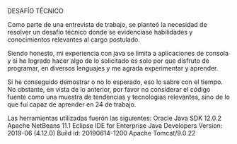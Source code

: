 DESAFÍO TÉCNICO

Como parte de una entrevista de trabajo, se planteó la necesidad de resolver un desafío técnico donde se evidenciase habilidades y conocimientos relevantes al cargo postulado.

Siendo honesto, mi experiencia con java se limita a aplicaciones de consola y si he logrado hacer algo de lo solicitado es solo por que disfruto de programar, en diversos lenguajes y me agrada experimentar y aprender.

Si he conseguido demostrar o no lo esperado, eso lo sabre con el tiempo. No obstante, en vista de lo anterior, por favor no considerar el código fuente como una muestra de tendencias y tecnologias relevantes, sino de lo que fuí capaz de aprender en 24 de trabajo.

Las herramientas utilizadas fuerón las siguientes:
Oracle Java SDK 12.0.2
Apache NetBeans 11.1
Eclipse IDE for Enterprise Java Developers Version: 2019-06 (4.12.0) Build id: 20190614-1200
Apache Tomcat/9.0.22 
